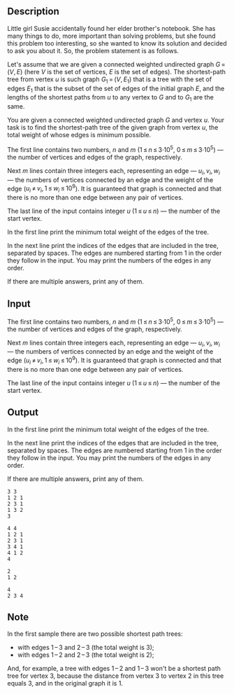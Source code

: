 ## Description

<div><p>Little girl Susie accidentally found her elder brother's notebook. She has many things to do, more important than solving problems, but she found this problem too interesting, so she wanted to know its solution and decided to ask you about it. So, the problem statement is as follows.</p><p>Let's assume that we are given a <span class="tex-font-style-bf">connected</span> weighted undirected graph <span class="tex-span"><i>G</i> = (<i>V</i>, <i>E</i>)</span> (here <span class="tex-span"><i>V</i></span> is the set of vertices, <span class="tex-span"><i>E</i></span> is the set of edges). The shortest-path tree from vertex <span class="tex-span"><i>u</i></span> is such graph <span class="tex-span"><i>G</i><sub class="lower-index">1</sub> = (<i>V</i>, <i>E</i><sub class="lower-index">1</sub>)</span> that is a tree with the set of edges <span class="tex-span"><i>E</i><sub class="lower-index">1</sub></span> that is the subset of the set of edges of the initial graph <span class="tex-span"><i>E</i></span>, and the lengths of the shortest paths from <span class="tex-span"><i>u</i></span> to any vertex to <span class="tex-span"><i>G</i></span> and to <span class="tex-span"><i>G</i><sub class="lower-index">1</sub></span> are the same. </p><p>You are given a <span class="tex-font-style-bf">connected</span> weighted undirected graph <span class="tex-span"><i>G</i></span> and vertex <span class="tex-span"><i>u</i></span>. Your task is to find the shortest-path tree of the given graph from vertex <span class="tex-span"><i>u</i></span>, the total weight of whose edges is minimum possible.</p></div><div class="input-specification"><p>The first line contains two numbers, <span class="tex-span"><i>n</i></span> and <span class="tex-span"><i>m</i></span> (<span class="tex-span">1 ≤ <i>n</i> ≤ 3·10<sup class="upper-index">5</sup></span>, <span class="tex-span">0 ≤ <i>m</i> ≤ 3·10<sup class="upper-index">5</sup></span>) — the number of vertices and edges of the graph, respectively.</p><p>Next <span class="tex-span"><i>m</i></span> lines contain three integers each, representing an edge — <span class="tex-span"><i>u</i><sub class="lower-index"><i>i</i></sub>, <i>v</i><sub class="lower-index"><i>i</i></sub>, <i>w</i><sub class="lower-index"><i>i</i></sub></span> — the numbers of vertices connected by an edge and the weight of the edge (<span class="tex-span"><i>u</i><sub class="lower-index"><i>i</i></sub> ≠ <i>v</i><sub class="lower-index"><i>i</i></sub>, 1 ≤ <i>w</i><sub class="lower-index"><i>i</i></sub> ≤ 10<sup class="upper-index">9</sup></span>). It is guaranteed that graph is connected and that <span class="tex-font-style-bf">there is no more than one edge between any pair of vertices</span>.</p><p>The last line of the input contains integer <span class="tex-span"><i>u</i></span> (<span class="tex-span">1 ≤ <i>u</i> ≤ <i>n</i></span>) — the number of the start vertex.</p></div><div class="output-specification"><p>In the first line print the minimum total weight of the edges of the tree.</p><p>In the next line print the indices of the edges that are included in the tree, separated by spaces. The edges are numbered starting from <span class="tex-span">1</span> in the order they follow in the input. You may print the numbers of the edges in any order.</p><p>If there are multiple answers, print any of them.</p></div>

## Input

<p>The first line contains two numbers, <span class="tex-span"><i>n</i></span> and <span class="tex-span"><i>m</i></span> (<span class="tex-span">1 ≤ <i>n</i> ≤ 3·10<sup class="upper-index">5</sup></span>, <span class="tex-span">0 ≤ <i>m</i> ≤ 3·10<sup class="upper-index">5</sup></span>) — the number of vertices and edges of the graph, respectively.</p><p>Next <span class="tex-span"><i>m</i></span> lines contain three integers each, representing an edge — <span class="tex-span"><i>u</i><sub class="lower-index"><i>i</i></sub>, <i>v</i><sub class="lower-index"><i>i</i></sub>, <i>w</i><sub class="lower-index"><i>i</i></sub></span> — the numbers of vertices connected by an edge and the weight of the edge (<span class="tex-span"><i>u</i><sub class="lower-index"><i>i</i></sub> ≠ <i>v</i><sub class="lower-index"><i>i</i></sub>, 1 ≤ <i>w</i><sub class="lower-index"><i>i</i></sub> ≤ 10<sup class="upper-index">9</sup></span>). It is guaranteed that graph is connected and that <span class="tex-font-style-bf">there is no more than one edge between any pair of vertices</span>.</p><p>The last line of the input contains integer <span class="tex-span"><i>u</i></span> (<span class="tex-span">1 ≤ <i>u</i> ≤ <i>n</i></span>) — the number of the start vertex.</p>

## Output

<p>In the first line print the minimum total weight of the edges of the tree.</p><p>In the next line print the indices of the edges that are included in the tree, separated by spaces. The edges are numbered starting from <span class="tex-span">1</span> in the order they follow in the input. You may print the numbers of the edges in any order.</p><p>If there are multiple answers, print any of them.</p>





```input1
3 3
1 2 1
2 3 1
1 3 2
3

```




```input2
4 4
1 2 1
2 3 1
3 4 1
4 1 2
4

```




```output1
2
1 2 

```




```output2
4
2 3 4 

```



## Note

<p>In the first sample there are two possible shortest path trees:</p><ul> <li> with edges <span class="tex-span">1 – 3</span> and <span class="tex-span">2 – 3</span> (the total weight is <span class="tex-span">3</span>); </li><li> with edges <span class="tex-span">1 – 2</span> and <span class="tex-span">2 – 3</span> (the total weight is <span class="tex-span">2</span>); </li></ul><p>And, for example, a tree with edges <span class="tex-span">1 – 2</span> and <span class="tex-span">1 – 3</span> won't be a shortest path tree for vertex <span class="tex-span">3</span>, because the distance from vertex <span class="tex-span">3</span> to vertex <span class="tex-span">2</span> in this tree equals <span class="tex-span">3</span>, and in the original graph it is <span class="tex-span">1</span>.</p>

